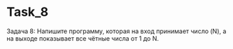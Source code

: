 # Task_8
Задача 8: Напишите программу, которая на вход принимает число (N), а на выходе показывает все чётные числа от 1 до N.
